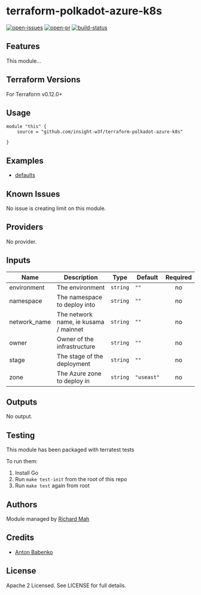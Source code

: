 # terraform-polkadot-azure-k8s

[![open-issues](https://img.shields.io/github/issues-raw/insight-w3f/terraform-polkadot-azure-k8s?style=for-the-badge)](https://github.com/insight-w3f/terraform-polkadot-azure-k8s/issues)
[![open-pr](https://img.shields.io/github/issues-pr-raw/insight-w3f/terraform-polkadot-azure-k8s?style=for-the-badge)](https://github.com/insight-w3f/terraform-polkadot-azure-k8s/pulls)
[![build-status](https://img.shields.io/circleci/build/gh/insight-w3f/terraform-polkadot-azure-k8s?style=for-the-badge)](https://circleci.com/gh/insight-w3f/terraform-polkadot-azure-k8s)

## Features

This module...

## Terraform Versions

For Terraform v0.12.0+

## Usage

```
module "this" {
    source = "github.com/insight-w3f/terraform-polkadot-azure-k8s"

}
```
## Examples

- [defaults](https://github.com/insight-w3f/terraform-polkadot-azure-k8s/tree/master/examples/defaults)

## Known  Issues
No issue is creating limit on this module.

<!-- BEGINNING OF PRE-COMMIT-TERRAFORM DOCS HOOK -->
## Providers

No provider.

## Inputs

| Name | Description | Type | Default | Required |
|------|-------------|------|---------|:-----:|
| environment | The environment | `string` | `""` | no |
| namespace | The namespace to deploy into | `string` | `""` | no |
| network\_name | The network name, ie kusama / mainnet | `string` | `""` | no |
| owner | Owner of the infrastructure | `string` | `""` | no |
| stage | The stage of the deployment | `string` | `""` | no |
| zone | The Azure zone to deploy in | `string` | `"useast"` | no |

## Outputs

No output.

<!-- END OF PRE-COMMIT-TERRAFORM DOCS HOOK -->

## Testing
This module has been packaged with terratest tests

To run them:

1. Install Go
2. Run `make test-init` from the root of this repo
3. Run `make test` again from root

## Authors

Module managed by [Richard Mah](https://github.com/shinyfoil)

## Credits

- [Anton Babenko](https://github.com/antonbabenko)

## License

Apache 2 Licensed. See LICENSE for full details.